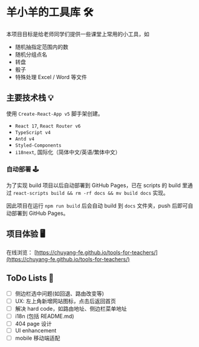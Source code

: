 # 羊小羊的工具库 🛠

本项目目标是给老师同学们提供一些课堂上常用的小工具，如

- 随机抽指定范围内的数
- 随机分组点名
- 转盘
- 骰子
- 特殊处理 Excel / Word 等文件

## 主要技术栈 💡

使用 `Create-React-App v5` 脚手架创建。

- `React 17`, `React Router v6`
- `TypeScript v4`
- `Antd v4`
- `Styled-Components`
- `i18next`, 国际化（简体中文/英语/繁体中文）

### 自动部署 🕹

为了实现 build 项目以后自动部署到 GitHub Pages，已在 scripts 的 build 里通过 `react-scripts build && rm -rf docs && mv build docs` 实现。

因此项目在运行 `npm run build` 后会自动 build 到 `docs` 文件夹，push 后即可自动部署到 GitHub Pages。

## 项目体验 🖥

在线浏览： [https://chuyang-fe.github.io/tools-for-teachers/](https://chuyang-fe.github.io/tools-for-teachers/)

## ToDo Lists 📜

- [ ] 侧边栏选中问题(如回退、路由改变等)
- [ ] UX: 左上角新增网站图标，点击后返回首页
- [ ] 解决 hard code，如路由地址、侧边栏菜单地址
- [ ] i18n (包括 README.md)
- [ ] 404 page 设计
- [ ] UI enhancement
- [ ] mobile 移动端适配
